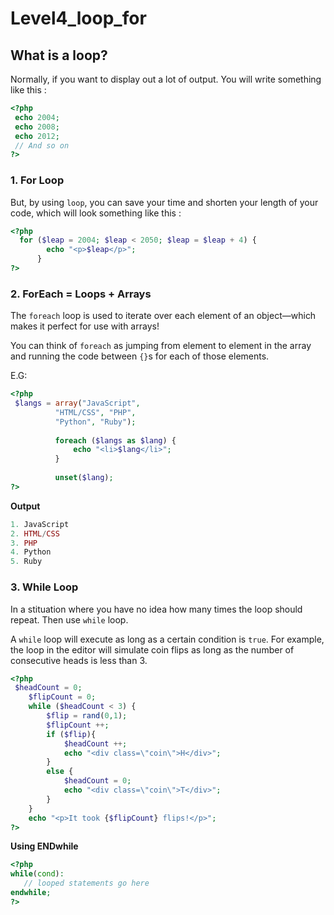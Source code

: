# Level4_loop_for
## What is a loop?

Normally, if you want to display out a lot of output. You will write something like this :

```php
<?php
 echo 2004;
 echo 2008;
 echo 2012;
 // And so on
?>
```

### 1. For Loop
But, by using `loop`, you can save your time and shorten your length of your code, which will look something like this : 

```php
<?php
  for ($leap = 2004; $leap < 2050; $leap = $leap + 4) {
        echo "<p>$leap</p>";
      }
?>
```

### 2. ForEach = Loops + Arrays 

The `foreach` loop is used to iterate over each element of an object—which makes it perfect for use with arrays!

You can think of `foreach` as jumping from element to element in the array and running the code between `{}`s for each of those elements.

E.G: 

```php
<?php
 $langs = array("JavaScript",
          "HTML/CSS", "PHP",
          "Python", "Ruby");
        
          foreach ($langs as $lang) {
              echo "<li>$lang</li>";
          }
        
          unset($lang);
?>
```
**Output**
```php
1. JavaScript 
2. HTML/CSS
3. PHP 
4. Python 
5. Ruby 
```

### 3. While Loop
In a stituation where you have no idea how many times the loop should repeat. Then use `while` loop.

A `while` loop will execute as long as a certain condition is `true`. For example, the loop in the editor will simulate coin flips as long as the number of consecutive heads is less than 3.

```php
<?php
 $headCount = 0;
	$flipCount = 0;
	while ($headCount < 3) {
		$flip = rand(0,1);
		$flipCount ++;
		if ($flip){
			$headCount ++;
			echo "<div class=\"coin\">H</div>";
		}
		else {
			$headCount = 0;
			echo "<div class=\"coin\">T</div>";
		}
	}
	echo "<p>It took {$flipCount} flips!</p>";
?>
```

**Using ENDwhile**
```php
<?php
while(cond):
   // looped statements go here
endwhile;
?>
```